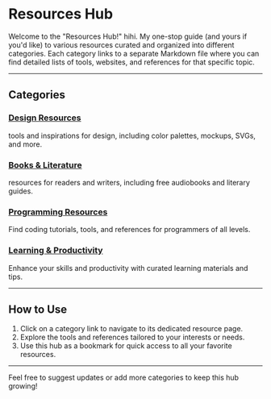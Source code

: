 # Resources Hub

Welcome to the "Resources Hub!" hihi.
My one-stop guide (and yours if you'd like) to various resources curated and organized into different categories. Each category links to a separate Markdown file where you can find detailed lists of tools, websites, and references for that specific topic.

---

## Categories

### [Design Resources](design.md)
tools and inspirations for design, including color palettes, mockups, SVGs, and more.

### [Books & Literature](books.md)
resources for readers and writers, including free audiobooks and literary guides.

### [Programming Resources](programming.md)
Find coding tutorials, tools, and references for programmers of all levels.

### [Learning & Productivity](learning.md)
Enhance your skills and productivity with curated learning materials and tips.

---

## How to Use
1. Click on a category link to navigate to its dedicated resource page.
2. Explore the tools and references tailored to your interests or needs.
3. Use this hub as a bookmark for quick access to all your favorite resources.

---

Feel free to suggest updates or add more categories to keep this hub growing!
